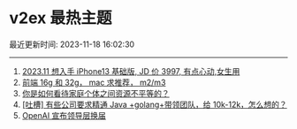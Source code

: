 # v2ex 最热主题

最近更新时间: 2023-11-18 16:02:30

--- 
1. [2023.11 想入手 iPhone13 基础版, JD 价 3997, 有点心动,女生用](https://www.v2ex.com/t/992986) 
2. [前端 16g 和 32g， mac 求推荐， m2/m3](https://www.v2ex.com/t/992956) 
3. [你是如何看待家庭个体之间资源不平等的？](https://www.v2ex.com/t/992972) 
4. [[吐槽] 有些公司要求精通 Java +golang+带领团队，给 10k-12k，怎么想的？](https://www.v2ex.com/t/992979) 
5. [OpenAI 宣布领导层换届](https://www.v2ex.com/t/992983) 
